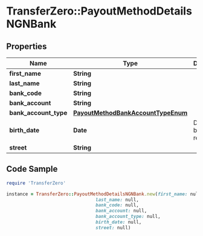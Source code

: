 # TransferZero::PayoutMethodDetailsNGNBank

## Properties

Name | Type | Description | Notes
------------ | ------------- | ------------- | -------------
**first_name** | **String** |  | 
**last_name** | **String** |  | 
**bank_code** | **String** |  | 
**bank_account** | **String** |  | 
**bank_account_type** | [**PayoutMethodBankAccountTypeEnum**](PayoutMethodBankAccountTypeEnum.md) |  | [optional] 
**birth_date** | **Date** | Date of birth of recipient | [optional] 
**street** | **String** |  | [optional] 

## Code Sample

```ruby
require 'TransferZero'

instance = TransferZero::PayoutMethodDetailsNGNBank.new(first_name: null,
                                 last_name: null,
                                 bank_code: null,
                                 bank_account: null,
                                 bank_account_type: null,
                                 birth_date: null,
                                 street: null)
```


